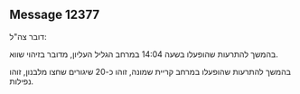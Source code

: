 ## Message 12377

דובר צה"ל:

בהמשך להתרעות שהופעלו בשעה 14:04 במרחב הגליל העליון, מדובר בזיהוי שווא.

בהמשך להתרעות שהופעלו במרחב קריית שמונה, זוהו כ-20 שיגורים שחצו מלבנון, זוהו נפילות.

